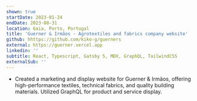 ```yaml
---
shown: true
startDate: 2023-01-24
endDate: 2023-08-31
location: Gaia, Porto, Portugal
title: 'Guerner & Irmãos - Agrotextiles and fabrics company website'
github: hhttps://github.com/kiko-g/guerners
external: https://guerner.vercel.app
linkedin: ''
subtitle: React, Typescript, Gatsby 5, MDX, GraphQL, TailwindCSS
externalSub: ''
---
```


- Created a marketing and display website for Guerner & Irmãos, offering high-performance textiles, technical fabrics, and quality building materials. Utilized GraphQL for product and service display.
